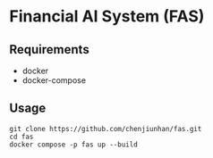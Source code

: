 # Financial AI System (FAS)

## Requirements
* docker
* docker-compose
## Usage
```
git clone https://github.com/chenjiunhan/fas.git
cd fas
docker compose -p fas up --build
```